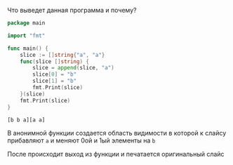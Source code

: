 Что выведет данная программа и почему?
```go
package main

import "fmt"

func main() {
	slice := []string{"a", "a"}
	func(slice []string) {
		slice = append(slice, "a")
		slice[0] = "b"
		slice[1] = "b"
		fmt.Print(slice)
	}(slice)
	fmt.Print(slice)
}

```
```
[b b a][a a]
```

В анонимной функции создается область видимости в которой к слайсу прибавляют `a` и меняют 0ой и 1ый элементы на `b`

После происходит выход из функции и печатается оригинальный слайс